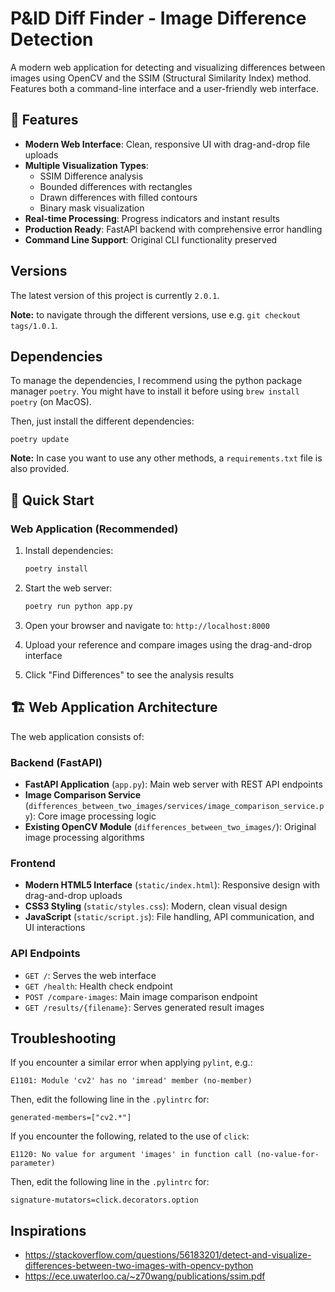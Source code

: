 # P&ID Diff Finder - Image Difference Detection

A modern web application for detecting and visualizing differences between images using OpenCV and the SSIM (Structural Similarity Index) method. Features both a command-line interface and a user-friendly web interface.

## 🌟 Features

- **Modern Web Interface**: Clean, responsive UI with drag-and-drop file uploads
- **Multiple Visualization Types**:
  - SSIM Difference analysis
  - Bounded differences with rectangles
  - Drawn differences with filled contours
  - Binary mask visualization
- **Real-time Processing**: Progress indicators and instant results
- **Production Ready**: FastAPI backend with comprehensive error handling
- **Command Line Support**: Original CLI functionality preserved

## Versions

The latest version of this project is currently `2.0.1`.

**Note:** to navigate through the different versions, use e.g. `git checkout tags/1.0.1`.

## Dependencies

To manage the dependencies, I recommend using the python package manager `poetry`. You might have to install it before using `brew install poetry` (on MacOS).

Then, just install the different dependencies:

    poetry update

**Note:** In case you want to use any other methods, a `requirements.txt` file is also provided.

## 🚀 Quick Start

### Web Application (Recommended)

1. Install dependencies:

   ```bash
   poetry install
   ```

2. Start the web server:

   ```bash
   poetry run python app.py
   ```

3. Open your browser and navigate to: `http://localhost:8000`

4. Upload your reference and compare images using the drag-and-drop interface

5. Click "Find Differences" to see the analysis results



## 🏗️ Web Application Architecture

The web application consists of:

### Backend (FastAPI)

- **FastAPI Application** (`app.py`): Main web server with REST API endpoints
- **Image Comparison Service** (`differences_between_two_images/services/image_comparison_service.py`): Core image processing logic
- **Existing OpenCV Module** (`differences_between_two_images/`): Original image processing algorithms

### Frontend

- **Modern HTML5 Interface** (`static/index.html`): Responsive design with drag-and-drop uploads
- **CSS3 Styling** (`static/styles.css`): Modern, clean visual design
- **JavaScript** (`static/script.js`): File handling, API communication, and UI interactions

### API Endpoints

- `GET /`: Serves the web interface
- `GET /health`: Health check endpoint
- `POST /compare-images`: Main image comparison endpoint
- `GET /results/{filename}`: Serves generated result images



## Troubleshooting

If you encounter a similar error when applying `pylint`, e.g.:

    E1101: Module 'cv2' has no 'imread' member (no-member)

Then, edit the following line in the `.pylintrc` for:

    generated-members=["cv2.*"]

If you encounter the following, related to the use of `click`:

    E1120: No value for argument 'images' in function call (no-value-for-parameter)

Then, edit the following line in the `.pylintrc` for:

    signature-mutators=click.decorators.option

## Inspirations

- https://stackoverflow.com/questions/56183201/detect-and-visualize-differences-between-two-images-with-opencv-python
- https://ece.uwaterloo.ca/~z70wang/publications/ssim.pdf
